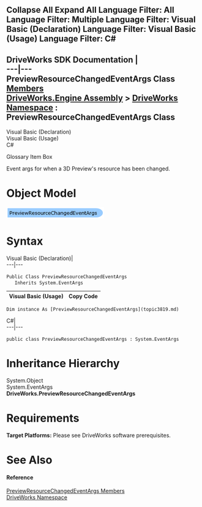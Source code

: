 Collapse All Expand All Language Filter: All  Language Filter: Multiple  Language Filter: Visual Basic (Declaration) Language Filter: Visual Basic (Usage) Language Filter: C#  
---  
DriveWorks SDK Documentation  |   
---|---  
PreviewResourceChangedEventArgs Class   
[Members](topic3820.md)   
[DriveWorks.Engine Assembly](topic2156.md) > [DriveWorks Namespace](topic2159.md) : PreviewResourceChangedEventArgs Class  
---  
  
Visual Basic (Declaration)    
Visual Basic (Usage)    
C# 

Glossary Item Box

Event args for when a 3D Preview's resource has been changed. 

# Object Model

![](dotnetdiagramimages/image178.png)

# Syntax

Visual Basic (Declaration)|   
---|---  
      
    
    Public Class PreviewResourceChangedEventArgs 
       Inherits System.EventArgs  
  
Visual Basic (Usage)| Copy Code  
---|---  
      
    
    Dim instance As [PreviewResourceChangedEventArgs](topic3819.md)  
  
C#|   
---|---  
      
    
    public class PreviewResourceChangedEventArgs : System.EventArgs   
  
# Inheritance Hierarchy

System.Object  
System.EventArgs  
**DriveWorks.PreviewResourceChangedEventArgs**  


# Requirements

**Target Platforms:** Please see DriveWorks software prerequisites.

# See Also

#### Reference

[PreviewResourceChangedEventArgs Members](topic3820.md)   
[DriveWorks Namespace](topic2159.md)


